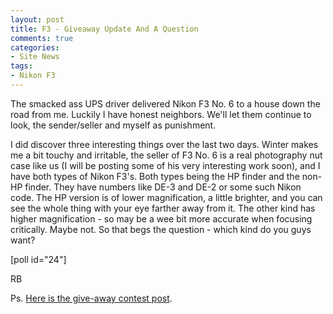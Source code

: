 ```yaml
---
layout: post
title: F3 - Giveaway Update And A Question
comments: true
categories:
- Site News
tags:
- Nikon F3
---
```

The smacked ass UPS driver delivered Nikon F3 No. 6 to a house down the road from me. Luckily I have honest neighbors. We'll let them continue to look, the sender/seller and myself as punishment.

I did discover three interesting things over the last two days. Winter makes me a bit touchy and irritable, the seller of F3 No. 6 is a real photography nut case like us (I will be posting some of his very interesting work soon), and I have both types of Nikon F3's. Both types being the HP finder and the non-HP finder. They have numbers like DE-3 and DE-2 or some such Nikon code. The HP version is of lower magnification, a little brighter, and you can see the whole thing with your eye farther away from it. The other kind has higher magnification - so may be a wee bit more accurate when focusing critically. Maybe not. So that begs the question - which kind do you guys want?

[poll id="24"]

RB

Ps. <a href="http://photo.rwboyer.com/2011/02/06/nikon-f3-give-away/">Here is the give-away contest post</a>.